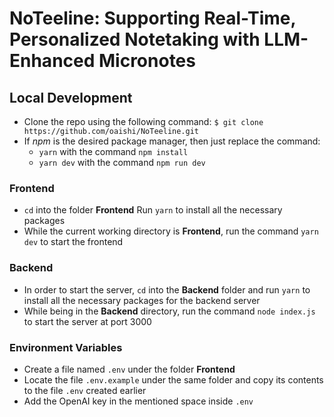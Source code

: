 # NoTeeline: Supporting Real-Time, Personalized Notetaking with LLM-Enhanced Micronotes

  

## Local Development
 - Clone the repo using the following command:
	`$ git clone https://github.com/oaishi/NoTeeline.git`
- If *npm* is the desired package manager, then just replace the command:
	- `yarn` with the command `npm install`
	- `yarn dev` with the command `npm run dev`

### Frontend
- `cd` into the folder **Frontend** Run `yarn` to install all the necessary packages
- While the current working directory is **Frontend**, run the command `yarn dev` to start the frontend

### Backend
- In order to start the server, `cd` into the **Backend** folder and run `yarn` to install all the necessary packages for the backend server
- While being in the **Backend** directory, run the command `node index.js` to start the server at port 3000

### Environment Variables
 - Create a file named `.env` under the folder **Frontend**
 - Locate the file `.env.example` under the same folder and copy its contents to the file `.env` created earlier
 - Add the OpenAI key in the mentioned space inside `.env`
